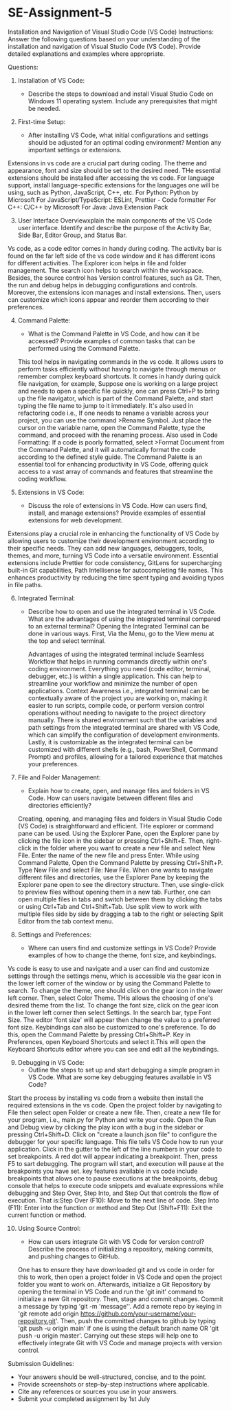 # SE-Assignment-5
Installation and Navigation of Visual Studio Code (VS Code)
 Instructions:
Answer the following questions based on your understanding of the installation and navigation of Visual Studio Code (VS Code). Provide detailed explanations and examples where appropriate.

 Questions:

1. Installation of VS Code:
   - Describe the steps to download and install Visual Studio Code on Windows 11 operating system. Include any prerequisites that might be needed.

2. First-time Setup:
   - After installing VS Code, what initial configurations and settings should be adjusted for an optimal coding environment? Mention any important settings or extensions.

Extensions in vs code are a crucial part during coding. The theme and appearance, font and size should be set to the desired need. THe essential extensions should be installed after accessing the vs code. For language support, install language-specific extensions for the languages one will be using, such as Python, JavaScript, C++, etc.
For Python: Python by Microsoft
For JavaScript/TypeScript: ESLint, Prettier - Code formatter
For C++: C/C++ by Microsoft
For Java: Java Extension Pack

3. User Interface Overviewxplain the main components of the VS Code user interface. Identify and describe the purpose of the Activity Bar, Side Bar, Editor Group, and Status Bar.

Vs code, as a code editor comes in handy during coding. The activity bar is found on the far left side of the vs code window and it has different icons for different activities. The Explorer icon helps in file and folder management. The search icon helps to search within the workspace. Besides, the source control has Version control features, such as Git. Then, the run and debug helps in debugging configurations and controls.
Moreover, the extensions icon manages and install extensions. Then, users can customize which icons appear and reorder them according to their preferences.

4. Command Palette:
   - What is the Command Palette in VS Code, and how can it be accessed? Provide examples of common tasks that can be performed using the Command Palette.
   
   This tool helps in navigating commands in the vs code. It allows users to perform tasks efficiently without having to navigate through menus or remember complex keyboard shortcuts. It comes in handy during quick file navigation, for example, Suppose one is working on a large project and needs to open a specific file quickly, one can press Ctrl+P to bring up the file navigator, which is part of the Command Palette, and start typing the file name to jump to it immediately. It's also used in refactoring code i.e., If one needs to rename a variable across your project, you can use the command >Rename Symbol. Just place the cursor on the variable name, open the Command Palette, type the command, and proceed with the renaming process. Also used in Code Formatting: If a code is poorly formatted, select >Format Document from the Command Palette, and it will automatically format the code according to the defined style guide. The Command Palette is an essential tool for enhancing productivity in VS Code, offering quick access to a vast array of commands and features that streamline the coding workflow.

5. Extensions in VS Code:
   - Discuss the role of extensions in VS Code. How can users find, install, and manage extensions? Provide examples of essential extensions for web development.

 Extensions play a crucial role in enhancing the functionality of VS Code by allowing users to customize their development environment according to their specific needs. They can add new languages, debuggers, tools, themes, and more, turning VS Code into a versatile environment. Essential extensions include Prettier for code consistency, GitLens for supercharging built-in Git capabilities, Path Intellisense for autocompleting file names. This enhances productivity by reducing the time spent typing and avoiding typos in file paths.


6. Integrated Terminal:
   - Describe how to open and use the integrated terminal in VS Code. What are the advantages of using the integrated terminal compared to an external terminal?
      Opening the Integrated Terminal can be done in various ways. First, Via the Menu, go to the View menu at the top and select terminal.
     
     Advantages of using the integrated terminal include Seamless Workflow that helps in running commands directly within one's coding environment. Everything you need (code editor, terminal, debugger, etc.) is within a single application. This can help to streamline your workflow and minimize the number of open applications. Context Awareness i.e., integrated terminal can be contextually aware of the project you are working on, making it easier to run scripts, compile code, or perform version control operations without needing to navigate to the project directory manually. There is shared environment such that the variables and path settings from the integrated terminal are shared with VS Code, which can simplify the configuration of development environments. Lastly,  it is customizable as the integrated terminal can be customized with different shells (e.g., bash, PowerShell, Command Prompt) and profiles, allowing for a tailored experience that matches your preferences.


7. File and Folder Management:
   - Explain how to create, open, and manage files and folders in VS Code. How can users navigate between different files and directories efficiently?

   Creating, opening, and managing files and folders in Visual Studio Code (VS Code) is straightforward and efficient. THe explorer or command pane can be used.
   Using the Explorer Pane, open the Explorer pane by clicking the file icon in the sidebar or pressing Ctrl+Shift+E. Then, right-click in the folder where you want to create a new file and select New File. Enter the name of the new file and press Enter. While using Command Palette, Open the Command Palette by pressing Ctrl+Shift+P. Type New File and select File: New File.
   When one wants to navigate different files and directories, use the Explorer Pane by keeping the Explorer pane open to see the directory structure. Then, use single-click to preview files without opening them in a new tab.
   Further, one can open multiple files in tabs and switch between them by clicking the tabs or using Ctrl+Tab and Ctrl+Shift+Tab.
Use split view to work with multiple files side by side by dragging a tab to the right or selecting Split Editor from the tab context menu.

8. Settings and Preferences:
   - Where can users find and customize settings in VS Code? Provide examples of how to change the theme, font size, and keybindings.

Vs code is easy to use and navigate and a user can find and customize settings through the settings menu, which is accessible via the gear icon in the lower left corner of the window or by using the Command Palette to search.
To change the theme, one should click on the gear icon in the lower left corner. Then, select Color Theme. THis allows the choosing of one's desired theme from the list.
To change the font size, click on the gear icon in the lower left corner then select Settings. In the search bar, type Font Size. The editor 'font size' will appear then change the value to a preferred font size.
Keybindings can also be customized to one's preference. To do this, open the Command Palette by pressing Ctrl+Shift+P. Key in Preferences, open Keyboard Shortcuts and select it.This will open the Keyboard Shortcuts editor where you can see and edit all the keybindings.

9. Debugging in VS Code:
   - Outline the steps to set up and start debugging a simple program in VS Code. What are some key debugging features available in VS Code?

Start the process by installing vs code from a website then install the required extensions in the vs code. Open the project folder by navigating to File then select open Folder or create a new file. Then, create a new file for your program, i.e., main.py for Python and write your code. Open the Run and Debug view by clicking the play icon with a bug in the sidebar or pressing Ctrl+Shift+D. Click on "create a launch.json file" to configure the debugger for your specific language. This file tells VS Code how to run your application. Click in the gutter to the left of the line numbers in your code to set breakpoints. A red dot will appear indicating a breakpoint. Then, press F5 to sart debugging. The program will start, and execution will pause at the breakpoints you have set. 
key features available in vs code include breakpoints that alows one to pause executions at the breakpoints, debug console that helps to execute code snippets and evaluate expressions while debugging and Step Over, Step Into, and Step Out that controls the flow of execution. That is:Step Over (F10): Move to the next line of code. Step Into (F11): Enter into the function or method and Step Out (Shift+F11): Exit the current function or method.

10. Using Source Control:
    - How can users integrate Git with VS Code for version control? Describe the process of initializing a repository, making commits, and pushing changes to GitHub.

    One has to ensure they have downloaded git and vs code in order for this to work, then open a project folder in VS Code and open the project folder you want to work on. Afterwards, initialize a Git Repository by opening the terminal in VS Code and run the 'git init' command to initialize a new Git repository. Then, stage and commit changes. Commit a message by typing 'git -m 'message''. Add a remote repo by keying in 'git remote add origin https://github.com/your-username/your-repository.git'. Then, push the committed changes to github by typing 'git push -u origin main' if one is using the default branch name OR 'git push -u origin master'. Carrying out these steps will help one to effectively integrate Git with VS Code and manage projects with version control.










 Submission Guidelines:
- Your answers should be well-structured, concise, and to the point.
- Provide screenshots or step-by-step instructions where applicable.
- Cite any references or sources you use in your answers.
- Submit your completed assignment by 1st July 

